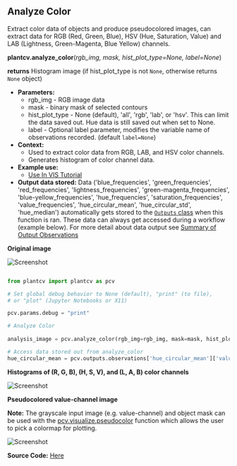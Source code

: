 ## Analyze Color

Extract color data of objects and produce pseudocolored images, can extract data for RGB (Red, Green, Blue), HSV (Hue, Saturation, Value) and LAB (Lightness, Green-Magenta, Blue Yellow) channels.

**plantcv.analyze_color**(*rgb_img, mask, hist_plot_type=None, label=None*)

**returns** Histogram image (if hist_plot_type is not `None`, otherwise returns `None` object)   

- **Parameters:**  
    - rgb_img - RGB image data
    - mask - binary mask of selected contours
    - hist_plot_type - None (default), 'all', 'rgb', 'lab', or 'hsv'. This can limit the data saved out. Hue data is still saved out when set to None. 
    - label - Optional label parameter, modifies the variable name of observations recorded. (default `label=None`)
- **Context:**
    - Used to extract color data from RGB, LAB, and HSV color channels.
    - Generates histogram of color channel data. 
- **Example use:**
    - [Use In VIS Tutorial](vis_tutorial.md)
- **Output data stored:**  Data ('blue_frequencies', 'green_frequencies', 'red_frequencies', 'lightness_frequencies', 'green-magenta_frequencies', 
    'blue-yellow_frequencies', 'hue_frequencies', 'saturation_frequencies', 'value_frequencies', 'hue_circular_mean', 'hue_circular_std', 'hue_median') 
    automatically gets stored to the [`Outputs` class](outputs.md) when this function is ran. 
    These data can always get accessed during a workflow (example below). For more detail about data output see [Summary of Output Observations](output_measurements.md#summary-of-output-observations)

**Original image**

![Screenshot](img/documentation_images/analyze_color/original_image.jpg)

```python

from plantcv import plantcv as pcv

# Set global debug behavior to None (default), "print" (to file), 
# or "plot" (Jupyter Notebooks or X11)

pcv.params.debug = "print"

# Analyze Color
    
analysis_image = pcv.analyze_color(rgb_img=rgb_img, mask=mask, hist_plot_type='all', label=None)

# Access data stored out from analyze_color
hue_circular_mean = pcv.outputs.observations['hue_circular_mean']['value']

```

**Histograms of (R, G, B), (H, S, V), and (L, A, B) color channels**

![Screenshot](img/documentation_images/analyze_color/color_histogram.jpg)

**Pseudocolored value-channel image**

**Note:** The grayscale input image (e.g. value-channel) and object mask can be used with the [pcv.visualize.pseudocolor](visualize_pseudocolor.md) function
which allows the user to pick a colormap for plotting.

![Screenshot](img/documentation_images/analyze_color/pseudocolored_value_image.jpg)

**Source Code:** [Here](https://github.com/danforthcenter/plantcv/blob/master/plantcv/plantcv/analyze_color.py)
